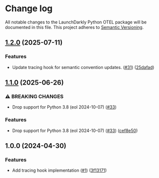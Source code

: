 # Change log

All notable changes to the LaunchDarkly Python OTEL package will be documented in this file. This project adheres to [Semantic Versioning](http://semver.org).

## [1.2.0](https://github.com/launchdarkly/python-server-sdk-otel/compare/1.1.0...1.2.0) (2025-07-11)


### Features

* Update tracing hook for semantic convention updates. ([#31](https://github.com/launchdarkly/python-server-sdk-otel/issues/31)) ([25dafad](https://github.com/launchdarkly/python-server-sdk-otel/commit/25dafade17eb37caf89f4d0a415a57f711ebef10))

## [1.1.0](https://github.com/launchdarkly/python-server-sdk-otel/compare/1.0.0...1.1.0) (2025-06-26)


### ⚠ BREAKING CHANGES

* Drop support for Python 3.8 (eol 2024-10-07) ([#33](https://github.com/launchdarkly/python-server-sdk-otel/issues/33))

### Features

* Drop support for Python 3.8 (eol 2024-10-07) ([#33](https://github.com/launchdarkly/python-server-sdk-otel/issues/33)) ([cef8e50](https://github.com/launchdarkly/python-server-sdk-otel/commit/cef8e50812f134e684c8d15dcd720c0b57c8cfaa))

## 1.0.0 (2024-04-30)


### Features

* Add tracing hook implementation ([#1](https://github.com/launchdarkly/python-server-sdk-otel/issues/1)) ([3f13171](https://github.com/launchdarkly/python-server-sdk-otel/commit/3f13171770f81dcc932b66d2fd578e37c7e49bbd))

